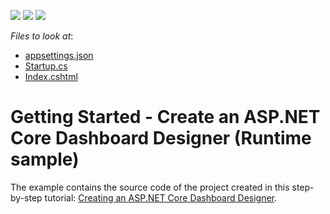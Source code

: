 <!-- default badges list -->
![](https://img.shields.io/endpoint?url=https://codecentral.devexpress.com/api/v1/VersionRange/128579203/17.2.3%2B)
[![](https://img.shields.io/badge/Open_in_DevExpress_Support_Center-FF7200?style=flat-square&logo=DevExpress&logoColor=white)](https://supportcenter.devexpress.com/ticket/details/T569834)
[![](https://img.shields.io/badge/📖_How_to_use_DevExpress_Examples-e9f6fc?style=flat-square)](https://docs.devexpress.com/GeneralInformation/403183)
<!-- default badges end -->
<!-- default file list -->
*Files to look at*:

* [appsettings.json](./CS/NetCoreWebApplication/appsettings.json)
* [Startup.cs](./CS/NetCoreWebApplication/Startup.cs)
* [Index.cshtml](./CS/NetCoreWebApplication/Views/Home/Index.cshtml)
<!-- default file list end -->
# Getting Started - Create an ASP.NET Core Dashboard Designer (Runtime sample)


The example contains the source code of the project created in this step-by-step tutorial: <a href="https://documentation.devexpress.com/Dashboard/119284/Getting-Started/">Creating an ASP.NET Core Dashboard Designer</a>.

<br/>


